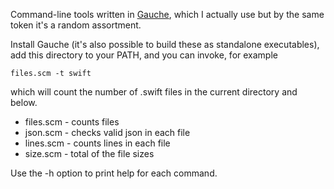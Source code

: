 Command-line tools written in [Gauche](https://practical-scheme.net/gauche/index.html),
which I actually use but by the same token it's a random assortment.

Install Gauche (it's also possible to build these as standalone executables),
add this directory to your PATH, and you can invoke, for example

```
files.scm -t swift
```

which will count the number of .swift files in the current directory and below.

- files.scm - counts files
- json.scm - checks valid json in each file
- lines.scm - counts lines in each file
- size.scm - total of the file sizes

Use the -h option to print help for each command.
